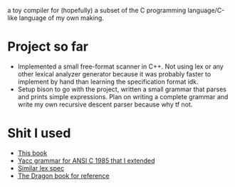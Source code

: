 a toy compiler for (hopefully) a subset of the C programming language/C-like language of my own making.
# Project so far
- Implemented a small free-format scanner in C++. Not using lex or any other lexical analyzer generator because it was probably faster to implement by hand than learning the specification format idk.
- Setup bison to go with the project, written a small grammar that parses and prints simple expressions. Plan on writing a complete grammar and write my own recursive descent parser because why tf not.
# Shit I used
- [This book](https://craftinginterpreters.com/)
- [Yacc grammar for ANSI C 1985 that I extended](https://www.lysator.liu.se/c/ANSI-C-grammar-y.html)
- [Similar lex spec](https://www.lysator.liu.se/c/ANSI-C-grammar-l.html)
- [The Dragon book for reference](https://www.amazon.in/Compilers-2e-Aho/dp/9332518661)
